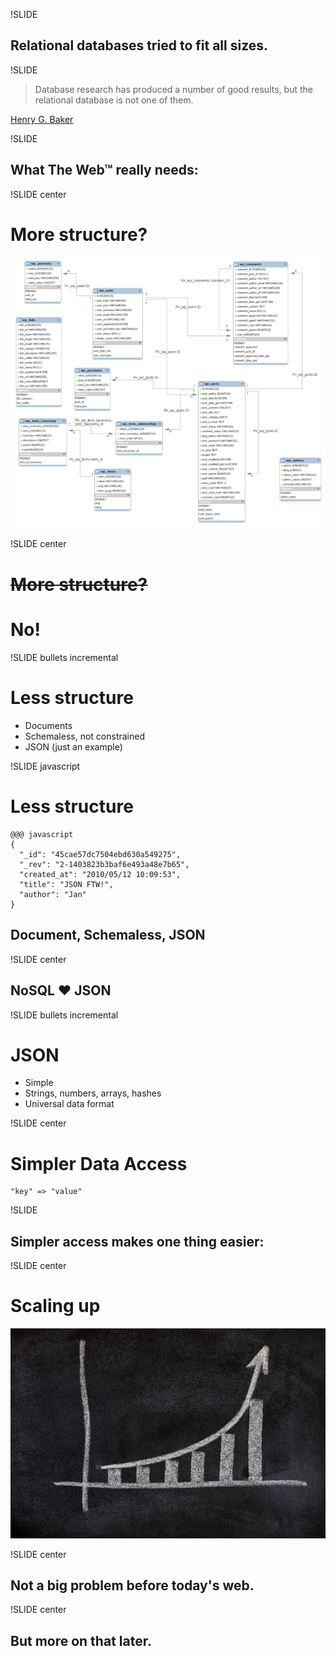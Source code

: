 !SLIDE

## Relational databases tried to fit all sizes. ##

!SLIDE

> Database research has produced a number of good results, but the relational database is not one of them.

<p class="caption"><a href="http://home.pipeline.com/~hbaker1/letters/CACM-RelationalDatabases.html">Henry G. Baker</a></p>

!SLIDE

## What The Web™ really needs: ##

!SLIDE center

# More structure? #

![Wordpress Schema](wordpress_schema.jpg)

!SLIDE center

<h1 style="text-decoration: line-through"><strike style="position:relative;top:1px">More structure?</strike></h1>

# No! #

!SLIDE bullets incremental

# Less structure #

* Documents
* Schemaless, not constrained
* JSON (just an example)

!SLIDE javascript

# Less structure #

    @@@ javascript
    {
      "_id": "45cae57dc7504ebd630a549275",
      "_rev": "2-1403823b3baf6e493a48e7b65",
      "created_at": "2010/05/12 10:09:53",
      "title": "JSON FTW!",
      "author": "Jan"
    }

## Document, Schemaless, JSON ##

!SLIDE center

## NoSQL <span class="heart">♥</a> JSON ##

!SLIDE bullets incremental

# JSON #

* Simple
* Strings, numbers, arrays, hashes
* Universal data format

!SLIDE center

# Simpler Data Access #

    "key" => "value"

!SLIDE

## Simpler access makes one thing easier: ##

!SLIDE center

# Scaling up #
![Scaling up!](scale.jpg)

!SLIDE center

## Not a big problem before today's web. ##

!SLIDE center

## But more on that later. ##
